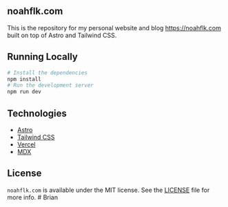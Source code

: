 ## noahflk.com

This is the repository for my personal website and blog https://noahflk.com built on top of Astro and Tailwind CSS.

## Running Locally

```bash
# Install the dependencies
npm install
# Run the development server
npm run dev
```

## Technologies

- [Astro](https://astro.build/)
- [Tailwind CSS](https://tailwindcss.com/)
- [Vercel](https://vercel.com)
- [MDX](https://github.com/mdx-js/mdx)

## License

`noahflk.com` is available under the MIT license. See the [LICENSE](LICENSE) file for more info.
#   B r i a n  
 